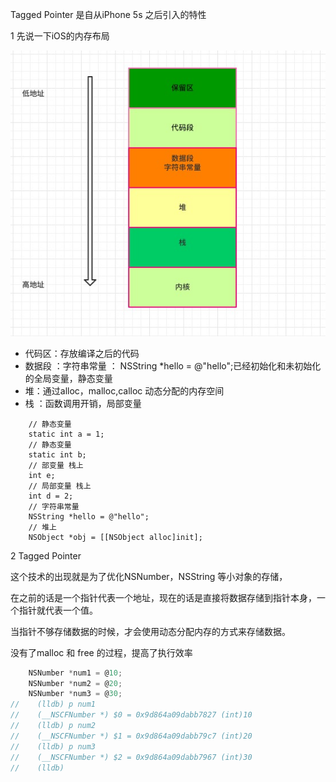 Tagged Pointer 是自从iPhone 5s 之后引入的特性

1 先说一下iOS的内存布局


![](https://github.com/AlexanderYeah/AT_Runtime/blob/master/3-Tagged%20Pointer/ex1.png)

* 代码区：存放编译之后的代码
* 数据段 ：字符串常量 ： NSString *hello = @"hello";已经初始化和未初始化的全局变量，静态变量
* 堆：通过alloc，malloc,calloc 动态分配的内存空间
* 栈 ：函数调用开销，局部变量

```objc
    // 静态变量 
    static int a = 1;
    // 静态变量
    static int b;
    // 部变量 栈上
    int e;
    // 局部变量 栈上
    int d = 2;
    // 字符串常量
    NSString *hello = @"hello";
    // 堆上
    NSObject *obj = [[NSObject alloc]init];
```





2  Tagged Pointer

这个技术的出现就是为了优化NSNumber，NSString 等小对象的存储，

在之前的话是一个指针代表一个地址，现在的话是直接将数据存储到指针本身，一个指针就代表一个值。

当指针不够存储数据的时候，才会使用动态分配内存的方式来存储数据。

没有了malloc 和 free 的过程，提高了执行效率

```objective-c
    NSNumber *num1 = @10;
    NSNumber *num2 = @20;
    NSNumber *num3 = @30;
//    (lldb) p num1
//    (__NSCFNumber *) $0 = 0x9d864a09dabb7827 (int)10
//    (lldb) p num2
//    (__NSCFNumber *) $1 = 0x9d864a09dabb79c7 (int)20
//    (lldb) p num3
//    (__NSCFNumber *) $2 = 0x9d864a09dabb7967 (int)30
//    (lldb)
```

